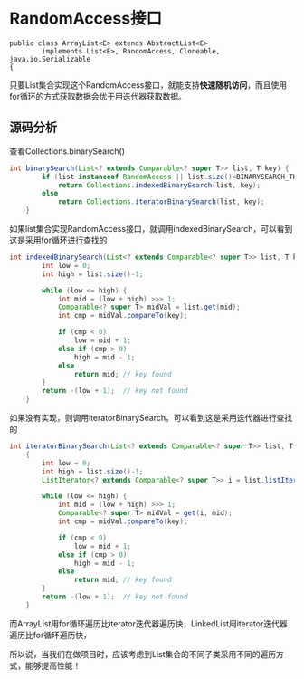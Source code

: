 # RandomAccess接口

```
public class ArrayList<E> extends AbstractList<E>
        implements List<E>, RandomAccess, Cloneable, java.io.Serializable
{
```

只要List集合实现这个RandomAccess接口，就能支持**快速随机访问**，而且使用for循环的方式获取数据会优于用迭代器获取数据。

## 源码分析

查看Collections.binarySearch()

```java
int binarySearch(List<? extends Comparable<? super T>> list, T key) {
        if (list instanceof RandomAccess || list.size()<BINARYSEARCH_THRESHOLD)
            return Collections.indexedBinarySearch(list, key);
        else
            return Collections.iteratorBinarySearch(list, key);
    }
```

如果list集合实现RandomAccess接口，就调用indexedBinarySearch，可以看到这是采用for循环进行查找的

```java
int indexedBinarySearch(List<? extends Comparable<? super T>> list, T key) {
        int low = 0;
        int high = list.size()-1;

        while (low <= high) {
            int mid = (low + high) >>> 1;
            Comparable<? super T> midVal = list.get(mid);
            int cmp = midVal.compareTo(key);

            if (cmp < 0)
                low = mid + 1;
            else if (cmp > 0)
                high = mid - 1;
            else
                return mid; // key found
        }
        return -(low + 1);  // key not found
    }
```

如果没有实现，则调用iteratorBinarySearch，可以看到这是采用迭代器进行查找的

```java
int iteratorBinarySearch(List<? extends Comparable<? super T>> list, T key)
    {
        int low = 0;
        int high = list.size()-1;
        ListIterator<? extends Comparable<? super T>> i = list.listIterator();

        while (low <= high) {
            int mid = (low + high) >>> 1;
            Comparable<? super T> midVal = get(i, mid);
            int cmp = midVal.compareTo(key);

            if (cmp < 0)
                low = mid + 1;
            else if (cmp > 0)
                high = mid - 1;
            else
                return mid; // key found
        }
        return -(low + 1);  // key not found
    }
```



而ArrayList用for循环遍历比iterator迭代器遍历快，LinkedList用iterator迭代器遍历比for循环遍历快，

所以说，当我们在做项目时，应该考虑到List集合的不同子类采用不同的遍历方式，能够提高性能！






